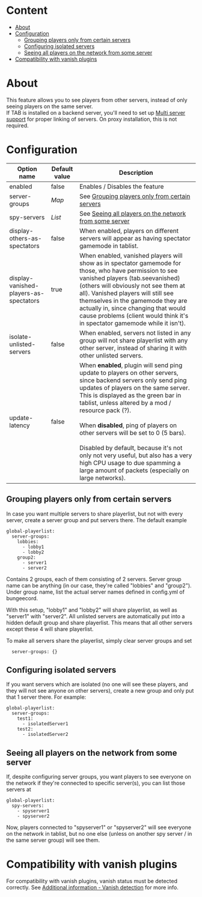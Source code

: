 # Content
* [About](#about)
* [Configuration](#configuration)
  * [Grouping players only from certain servers](#grouping-players-only-from-certain-servers)
  * [Configuring isolated servers](#configuring-isolated-servers)
  * [Seeing all players on the network from some server](#seeing-all-players-on-the-network-from-some-server)
* [Compatibility with vanish plugins](#compatibility-with-vanish-plugins)

# About
This feature allows you to see players from other servers, instead of only seeing players on the same server.  
If TAB is installed on a backend server, you'll need to set up [Multi server support](https://github.com/NEZNAMY/TAB/wiki/Feature-guide:-Multi-server-support) for proper linking of servers. On proxy installation, this is not required.

# Configuration
| Option name                            | Default value | Description                                                                                                                                                                                                                                                                                                                                                                                                                                                                                                                            |
|----------------------------------------|---------------|----------------------------------------------------------------------------------------------------------------------------------------------------------------------------------------------------------------------------------------------------------------------------------------------------------------------------------------------------------------------------------------------------------------------------------------------------------------------------------------------------------------------------------------|
| enabled                                | false         | Enables / Disables the feature                                                                                                                                                                                                                                                                                                                                                                                                                                                                                                         |
| server-groups                          | *Map*         | See [Grouping players only from certain servers](#grouping-players-only-from-certain-servers)                                                                                                                                                                                                                                                                                                                                                                                                                                          |
| spy-servers                            | *List*        | See [Seeing all players on the network from some server](#seeing-all-players-on-the-network-from-some-server)                                                                                                                                                                                                                                                                                                                                                                                                                          |
| display-others-as-spectators           | false         | When enabled, players on different servers will appear as having spectator gamemode in tablist.                                                                                                                                                                                                                                                                                                                                                                                                                                        |
| display-vanished-players-as-spectators | true          | When enabled, vanished players will show as in spectator gamemode for those, who have permission to see vanished players (tab.seevanished) (others will obviously not see them at all). Vanished players will still see themselves in the gamemode they are actually in, since changing that would cause problems (client would think it's in spectator gamemode while it isn't).                                                                                                                                                      |
| isolate-unlisted-servers               | false         | When enabled, servers not listed in any group will not share playerlist with any other server, instead of sharing it with other unlisted servers.                                                                                                                                                                                                                                                                                                                                                                                      |
| update-latency                         | false         | When **enabled**, plugin will send ping update to players on other servers, since backend servers only send ping updates of players on the same server. This is displayed as the green bar in tablist, unless altered by a mod / resource pack (?). <br /> <br />When **disabled**, ping of players on other servers will be set to 0 (5 bars).  <br /> <br />Disabled by default, because it's not only not very useful, but also has a very high CPU usage to due spamming a large amount of packets (especially on large networks). |

## Grouping players only from certain servers
In case you want multiple servers to share playerlist,
but not with every server, create a server group and put servers there.
The default example
```
global-playerlist:
  server-groups:
    lobbies:
      - lobby1
      - lobby2
    group2:
      - server1
      - server2
```
Contains 2 groups, each of them consisting of 2 servers.
Server group name can be anything (in our case, they're called "lobbies" and "group2").
Under group name, list the actual server names defined in config.yml of bungeecord.

With this setup, "lobby1" and "lobby2" will share playerlist, as well as "server1" with "server2". All unlisted servers are automatically put into a hidden default group and share playerlist. This means that all other servers except these 4 will share playerlist.

To make all servers share the playerlist, simply clear server groups and set
```
  server-groups: {}
```

## Configuring isolated servers
If you want servers which are isolated (no one will see these players, and they will not see anyone on other servers),
create a new group and only put that 1 server there.
For example:
```
global-playerlist:
  server-groups:
    test1:
      - isolatedServer1
    test2:
      - isolatedServer2
```

## Seeing all players on the network from some server
If, despite configuring server groups,
you want players to see everyone on the network if they're connected to specific server(s),
you can list those servers at
```
global-playerlist:
  spy-servers:
    - spyserver1
    - spyserver2
```
Now, players connected to "spyserver1" or "spyserver2" will see everyone on the network in tablist, but no one else (unless on another spy server / in the same server group) will see them.

# Compatibility with vanish plugins
For compatibility with vanish plugins, vanish status must be detected correctly. See [Additional information - Vanish detection](https://github.com/NEZNAMY/TAB/wiki/Additional-information#vanish-detection) for more info.